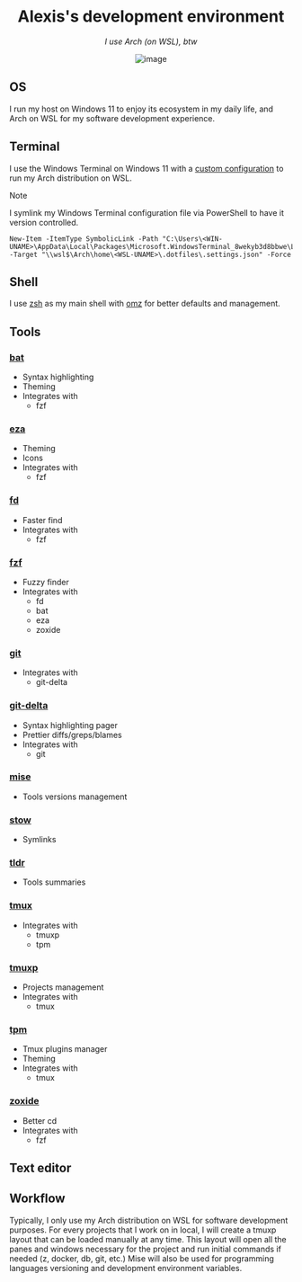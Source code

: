 <h1 align="center">Alexis's development environment</h1>
<p align="center"><i>I use Arch (on WSL), btw</i></p>
<div align="center">
  <img alt="image" src="https://github.com/alexissabourin/.dotfiles/assets/155196582/79c74646-d050-418f-92e0-13eb9ad4c248" />
</div>

## OS

I run my host on Windows 11 to enjoy its ecosystem in my daily life, and Arch on WSL for my software development experience.

## Terminal

I use the Windows Terminal on Windows 11 with a [custom configuration](settings.json) to run my Arch distribution on WSL.

> [!NOTE]
> I symlink my Windows Terminal configuration file via PowerShell to have it version controlled.

```posh
New-Item -ItemType SymbolicLink -Path "C:\Users\<WIN-UNAME>\AppData\Local\Packages\Microsoft.WindowsTerminal_8wekyb3d8bbwe\LocalState\settings.json" -Target "\\wsl$\Arch\home\<WSL-UNAME>\.dotfiles\.settings.json" -Force
```
## Shell

I use [zsh](https://github.com/zsh-users/zsh) as my main shell with [omz](https://github.com/ohmyzsh/ohmyzsh) for better defaults and management.

## Tools

### [bat](https://github.com/sharkdp/bat)

- Syntax highlighting
- Theming
- Integrates with
  - fzf

### [eza](https://github.com/eza-community/eza)

- Theming
- Icons
- Integrates with
  - fzf

### [fd](https://github.com/sharkdp/fd)

- Faster find
- Integrates with
  - fzf

### [fzf](https://github.com/junegunn/fzf)

- Fuzzy finder
- Integrates with
  - fd
  - bat
  - eza
  - zoxide

### [git](https://github.com/git/git)

- Integrates with
  - git-delta

### [git-delta](https://github.com/dandavison/delta)

- Syntax highlighting pager
- Prettier diffs/greps/blames
- Integrates with
  - git
 
### [mise](https://github.com/jdx/mise)

- Tools versions management

### [stow](https://github.com/aspiers/stow)

- Symlinks

### [tldr](https://github.com/tldr-pages/tldr)

- Tools summaries

### [tmux](https://github.com/tmux/tmux)

- Integrates with
  - tmuxp
  - tpm
 
### [tmuxp](https://github.com/tmux-python/tmuxp)

- Projects management
- Integrates with
  - tmux
 
### [tpm](https://github.com/tmux-plugins/tpm)

- Tmux plugins manager
- Theming
- Integrates with
  - tmux
 
### [zoxide](https://github.com/ajeetdsouza/zoxide)

- Better cd
- Integrates with
  - fzf

## Text editor

## Workflow

Typically, I only use my Arch distribution on WSL for software development purposes. For every projects that I work on in local, I will create a tmuxp layout that can be loaded manually at any time. This layout will open all the panes and windows necessary for the project and run initial commands if needed (z, docker, db, git, etc.) Mise will also be used for programming languages versioning and development environment variables.
